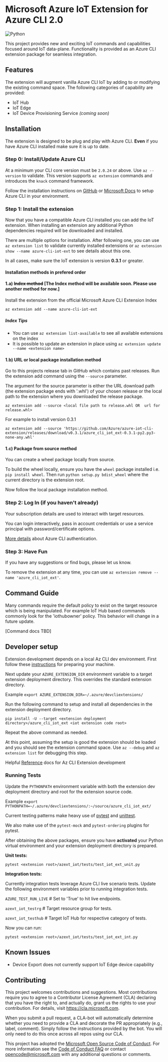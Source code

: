 # Microsoft Azure IoT Extension for Azure CLI 2.0

![Python](https://img.shields.io/pypi/pyversions/azure-cli.svg?maxAge=2592000)

This project provides new and exciting IoT commands and capabilities focused around IoT data-plane. Functionality is provided as an Azure CLI extension package for seamless integration.

## Features

The extension will augment vanilla Azure CLI IoT by adding to or modifying the existing command space. The following categories of capability are provided:

- IoT Hub
- IoT Edge
- IoT Device Provisioning Service _(coming soon)_

## Installation

The extension is designed to be plug and play with Azure CLI. **Even** if you have Azure CLI installed make sure it is up to date.

### Step 0: Install/Update Azure CLI

At a minimum your CLI core version must be `2.0.24` or above. Use `az --version` to validate. This version supports `az extension` commands and introduces the `knack` command framework.

Follow the installation instructions on [GitHub](https://github.com/Azure/azure-cli) or [Microsoft Docs](https://docs.microsoft.com/en-us/cli/azure/install-azure-cli?view=azure-cli-latest) to setup Azure CLI in your environment.

### Step 1: Install the extension

Now that you have a compatible Azure CLI installed you can add the IoT extension.
When installing an extension any additional Python dependencies required will be downloaded and installed.

There are multiple options for installation. After following one, you can use `az extension list` to validate currently installed extensions or `az extension show --name azure-cli-iot-ext` to see details about this one.

In all cases, make sure the IoT extension is version **0.3.1** or greater.

#### Installation methods in prefered order

#### 1.a) ~~Index method~~ [The Index method will be available soon. Please use another method for now.]

Install the extension from the official Microsoft Azure CLI Extension Index

`az extension add --name azure-cli-iot-ext`

##### Index Tips

- You can use `az extension list-available` to see all available extensions on the index
- It is possible to update an extension in place using `az extension update --name <extension name>`

#### 1.b) URL or local package installation method

Go to this projects release tab in GitHub which contains past releases. Run the extension add command using the `--source` parameter.

The argument for the source parameter is either the URL download path (the extension package ends with '.whl') of your chosen release or the local path to the extension where you downloaded the release package.

`az extension add --source <local file path to release.whl OR  url for release.whl>`

For example to install version 0.3.1

`az extension add --source 'https://github.com/Azure/azure-iot-cli-extension/releases/download/v0.3.1/azure_cli_iot_ext-0.3.1-py2.py3-none-any.whl'`

#### 1.c) Package from source method

You can create a wheel package locally from source.

To build the wheel locally, ensure you have the `wheel` package installed i.e. `pip install wheel`. Then run `python setup.py bdist_wheel` where the current directory is the extension root.

Now follow the local package installation method.

### Step 2: Log In (if you haven't already)

Your subscription details are used to interact with target resources.

You can login interactively, pass in account credentials or use a service principal with password/certificate options.

[More details](https://docs.microsoft.com/en-us/cli/azure/authenticate-azure-cli?view=azure-cli-latest) about Azure CLI authentication.

### Step 3: Have Fun

If you have any suggestions or find bugs, please let us know.

To remove the extension at any time, you can use `az extension remove --name 'azure_cli_iot_ext'`.

## Command Guide

Many commands require the default policy to exist on the target resource which is being manipulated. For example IoT Hub based commands commonly look for the 'iothubowner' policy. This behavior will change in a future update.

[Command docs TBD]

## Developer setup

Extension development depends on a local Az CLI dev environment. First follow these [instructions](https://github.com/Azure/azure-cli/blob/master/doc/configuring_your_machine.md) for preparing your machine.

Next update your `AZURE_EXTENSION_DIR` environment variable to a target extension deployment directory. This overrides the standard extension directory.

Example `export AZURE_EXTENSION_DIR=~/.azure/devcliextensions/`

Run the following command to setup and install all dependencies in the extension deployment directory.

`pip install -U --target <extension deployment directory>/azure_cli_iot_ext <iot extension code root>`

Repeat the above command as needed.

At this point, assuming the setup is good the extension should be loaded and you should see the extension command space. Use `az --debug` and `az extension list` for debugging this step.

Helpful [Reference](https://github.com/Azure/azure-cli/tree/master/doc/extensions) docs for Az CLI Extension development

### Running Tests

Update the `PYTHONPATH` environment variable with both the extension dev deployment directory and root for the extension source code.

Example `export PYTHONPATH=~/.azure/devcliextensions/:~/source/azure_cli_iot_ext/`

Current testing patterns make heavy use of [pytest](https://docs.pytest.org/en/latest/) and [unittest](https://docs.python.org/3.6/library/unittest.html).

We also make use of the `pytest-mock` and `pytest-ordering` plugins for pytest.

After obtaining the above packages, ensure you have **activated** your Python virtual environment and your extension deployment directory is prepared.

**Unit tests:**

`pytest <extension root>/azext_iot/tests/test_iot_ext_unit.py`

**Integration tests:**

Currently integration tests leverage Azure CLI live scenario tests. Update the following environment variables prior to running integration tests.

`AZURE_TEST_RUN_LIVE` # Set to 'True' to hit live endpoints.

`azext_iot_testrg` # Target resource group for tests.

`azext_iot_testhub` # Target IoT Hub for respective category of tests.

Now you can run:

`pytest <extension root>/azext_iot/tests/test_iot_ext_int.py`

## Known Issues

- Device Export does not currently support IoT Edge device capability

## Contributing

This project welcomes contributions and suggestions.  Most contributions require you to agree to a
Contributor License Agreement (CLA) declaring that you have the right to, and actually do, grant us
the rights to use your contribution. For details, visit https://cla.microsoft.com.

When you submit a pull request, a CLA-bot will automatically determine whether you need to provide
a CLA and decorate the PR appropriately (e.g., label, comment). Simply follow the instructions
provided by the bot. You will only need to do this once across all repos using our CLA.

This project has adopted the [Microsoft Open Source Code of Conduct](https://opensource.microsoft.com/codeofconduct/).
For more information see the [Code of Conduct FAQ](https://opensource.microsoft.com/codeofconduct/faq/) or
contact [opencode@microsoft.com](mailto:opencode@microsoft.com) with any additional questions or comments.